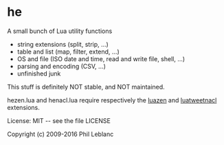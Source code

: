 # he

A small bunch of Lua utility functions

* string extensions (split, strip, ...)
* table and list (map, filter, extend, ...)
* OS and file (ISO date and time, read and write file, shell, ...)
* parsing and encoding (CSV, ...)
* unfinished junk

This stuff is definitely NOT stable, and  NOT maintained.  

hezen.lua and henacl.lua require respectively the  [luazen](https://github.com/philanc/luazen) and [luatweetnacl](https://github.com/philanc/luatweetnacl) extensions.

License: MIT -- see the file LICENSE

Copyright (c) 2009-2016  Phil Leblanc 
